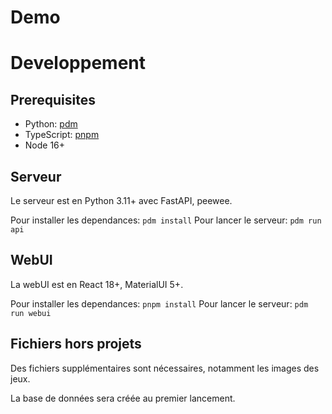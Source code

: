 # Demo

# Developpement

## Prerequisites

- Python: [pdm](https://pdm.fming.dev/latest/)
- TypeScript: [pnpm](https://pnpm.io/fr/)
- Node 16+

## Serveur

Le serveur est en Python 3.11+ avec FastAPI, peewee.

Pour installer les dependances: `pdm install`
Pour lancer le serveur: `pdm run api`

## WebUI

La webUI est en React 18+, MaterialUI 5+.

Pour installer les dependances: `pnpm install`
Pour lancer le serveur: `pdm run webui`

## Fichiers hors projets

Des fichiers supplémentaires sont nécessaires, notamment les images des jeux.

La base de données sera créée au premier lancement.
